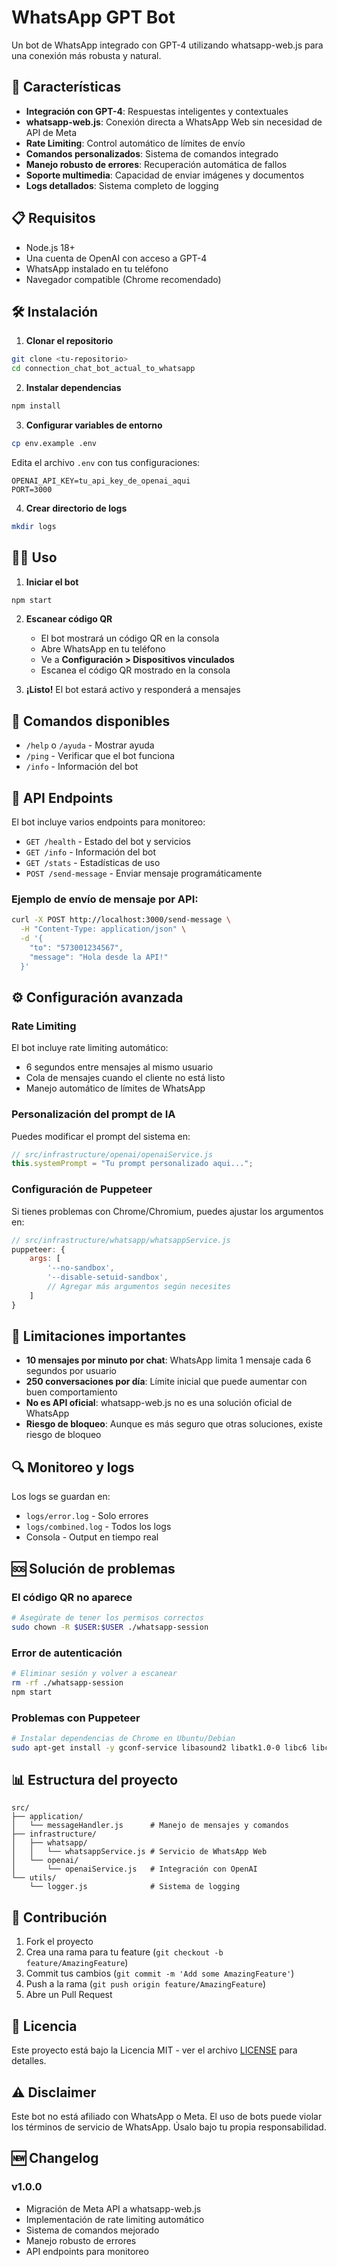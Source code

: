 # WhatsApp GPT Bot

Un bot de WhatsApp integrado con GPT-4 utilizando whatsapp-web.js para una conexión más robusta y natural.

## 🚀 Características

- **Integración con GPT-4**: Respuestas inteligentes y contextuales
- **whatsapp-web.js**: Conexión directa a WhatsApp Web sin necesidad de API de Meta
- **Rate Limiting**: Control automático de límites de envío
- **Comandos personalizados**: Sistema de comandos integrado
- **Manejo robusto de errores**: Recuperación automática de fallos
- **Soporte multimedia**: Capacidad de enviar imágenes y documentos
- **Logs detallados**: Sistema completo de logging

## 📋 Requisitos

- Node.js 18+ 
- Una cuenta de OpenAI con acceso a GPT-4
- WhatsApp instalado en tu teléfono
- Navegador compatible (Chrome recomendado)

## 🛠️ Instalación

1. **Clonar el repositorio**
```bash
git clone <tu-repositorio>
cd connection_chat_bot_actual_to_whatsapp
```

2. **Instalar dependencias**
```bash
npm install
```

3. **Configurar variables de entorno**
```bash
cp env.example .env
```

Edita el archivo `.env` con tus configuraciones:
```env
OPENAI_API_KEY=tu_api_key_de_openai_aqui
PORT=3000
```

4. **Crear directorio de logs**
```bash
mkdir logs
```

## 🏃‍♂️ Uso

1. **Iniciar el bot**
```bash
npm start
```

2. **Escanear código QR**
   - El bot mostrará un código QR en la consola
   - Abre WhatsApp en tu teléfono
   - Ve a **Configuración > Dispositivos vinculados**
   - Escanea el código QR mostrado en la consola

3. **¡Listo!** El bot estará activo y responderá a mensajes

## 📱 Comandos disponibles

- `/help` o `/ayuda` - Mostrar ayuda
- `/ping` - Verificar que el bot funciona
- `/info` - Información del bot

## 🔧 API Endpoints

El bot incluye varios endpoints para monitoreo:

- `GET /health` - Estado del bot y servicios
- `GET /info` - Información del bot
- `GET /stats` - Estadísticas de uso
- `POST /send-message` - Enviar mensaje programáticamente

### Ejemplo de envío de mensaje por API:
```bash
curl -X POST http://localhost:3000/send-message \
  -H "Content-Type: application/json" \
  -d '{
    "to": "573001234567",
    "message": "Hola desde la API!"
  }'
```

## ⚙️ Configuración avanzada

### Rate Limiting
El bot incluye rate limiting automático:
- 6 segundos entre mensajes al mismo usuario
- Cola de mensajes cuando el cliente no está listo
- Manejo automático de límites de WhatsApp

### Personalización del prompt de IA
Puedes modificar el prompt del sistema en:
```javascript
// src/infrastructure/openai/openaiService.js
this.systemPrompt = "Tu prompt personalizado aqui...";
```

### Configuración de Puppeteer
Si tienes problemas con Chrome/Chromium, puedes ajustar los argumentos en:
```javascript
// src/infrastructure/whatsapp/whatsappService.js
puppeteer: {
    args: [
        '--no-sandbox',
        '--disable-setuid-sandbox',
        // Agregar más argumentos según necesites
    ]
}
```

## 🚨 Limitaciones importantes

- **10 mensajes por minuto por chat**: WhatsApp limita 1 mensaje cada 6 segundos por usuario
- **250 conversaciones por día**: Límite inicial que puede aumentar con buen comportamiento
- **No es API oficial**: whatsapp-web.js no es una solución oficial de WhatsApp
- **Riesgo de bloqueo**: Aunque es más seguro que otras soluciones, existe riesgo de bloqueo

## 🔍 Monitoreo y logs

Los logs se guardan en:
- `logs/error.log` - Solo errores
- `logs/combined.log` - Todos los logs
- Consola - Output en tiempo real

## 🆘 Solución de problemas

### El código QR no aparece
```bash
# Asegúrate de tener los permisos correctos
sudo chown -R $USER:$USER ./whatsapp-session
```

### Error de autenticación
```bash
# Eliminar sesión y volver a escanear
rm -rf ./whatsapp-session
npm start
```

### Problemas con Puppeteer
```bash
# Instalar dependencias de Chrome en Ubuntu/Debian
sudo apt-get install -y gconf-service libasound2 libatk1.0-0 libc6 libcairo2
```

## 📊 Estructura del proyecto

```
src/
├── application/
│   └── messageHandler.js      # Manejo de mensajes y comandos
├── infrastructure/
│   ├── whatsapp/
│   │   └── whatsappService.js # Servicio de WhatsApp Web
│   └── openai/
│       └── openaiService.js   # Integración con OpenAI
└── utils/
    └── logger.js              # Sistema de logging
```

## 🤝 Contribución

1. Fork el proyecto
2. Crea una rama para tu feature (`git checkout -b feature/AmazingFeature`)
3. Commit tus cambios (`git commit -m 'Add some AmazingFeature'`)
4. Push a la rama (`git push origin feature/AmazingFeature`)
5. Abre un Pull Request

## 📄 Licencia

Este proyecto está bajo la Licencia MIT - ver el archivo [LICENSE](LICENSE) para detalles.

## ⚠️ Disclaimer

Este bot no está afiliado con WhatsApp o Meta. El uso de bots puede violar los términos de servicio de WhatsApp. Úsalo bajo tu propia responsabilidad.

## 🆕 Changelog

### v1.0.0
- Migración de Meta API a whatsapp-web.js
- Implementación de rate limiting automático
- Sistema de comandos mejorado
- Manejo robusto de errores
- API endpoints para monitoreo
